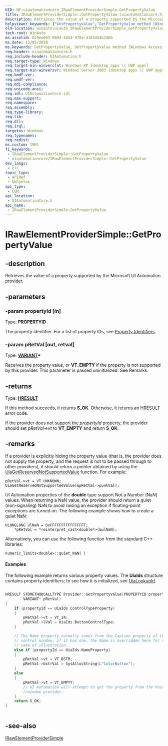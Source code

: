 ```yaml
---
UID: NF:uiautomationcore.IRawElementProviderSimple.GetPropertyValue
title: IRawElementProviderSimple::GetPropertyValue (uiautomationcore.h)
description: Retrieves the value of a property supported by the Microsoft UI Automation provider.
helpviewer_keywords: ["GetPropertyValue","GetPropertyValue method [Windows Accessibility]","GetPropertyValue method [Windows Accessibility]","IRawElementProviderSimple interface","IRawElementProviderSimple interface [Windows Accessibility]","GetPropertyValue method","IRawElementProviderSimple.GetPropertyValue","IRawElementProviderSimple::GetPropertyValue","uiauto.uiauto_IRawElementProviderSimple_GetPropertyValue","uiauto_IRawElementProviderSimple_GetPropertyValue","uiautomationcore/IRawElementProviderSimple::GetPropertyValue","winauto.uiauto_IRawElementProviderSimple_GetPropertyValue"]
old-location: winauto\uiauto_IRawElementProviderSimple_GetPropertyValue.htm
tech.root: WinAuto
ms.assetid: 029ea063-009d-4b54-978a-4183454b2d66
ms.date: 12/05/2018
ms.keywords: GetPropertyValue, GetPropertyValue method [Windows Accessibility], GetPropertyValue method [Windows Accessibility],IRawElementProviderSimple interface, IRawElementProviderSimple interface [Windows Accessibility],GetPropertyValue method, IRawElementProviderSimple.GetPropertyValue, IRawElementProviderSimple::GetPropertyValue, uiauto.uiauto_IRawElementProviderSimple_GetPropertyValue, uiauto_IRawElementProviderSimple_GetPropertyValue, uiautomationcore/IRawElementProviderSimple::GetPropertyValue, winauto.uiauto_IRawElementProviderSimple_GetPropertyValue
req.header: uiautomationcore.h
req.include-header: UIAutomation.h
req.target-type: Windows
req.target-min-winverclnt: Windows XP [desktop apps \| UWP apps]
req.target-min-winversvr: Windows Server 2003 [desktop apps \| UWP apps]
req.kmdf-ver: 
req.umdf-ver: 
req.ddi-compliance: 
req.unicode-ansi: 
req.idl: UIAutomationCore.idl
req.max-support: 
req.namespace: 
req.assembly: 
req.type-library: 
req.lib: 
req.dll: 
req.irql: 
targetos: Windows
req.typenames: 
req.redist: 
ms.custom: 19H1
f1_keywords:
 - IRawElementProviderSimple::GetPropertyValue
 - uiautomationcore/IRawElementProviderSimple::GetPropertyValue
dev_langs:
 - c++
topic_type:
 - APIRef
 - kbSyntax
api_type:
 - COM
api_location:
 - UIAutomationCore.h
api_name:
 - IRawElementProviderSimple.GetPropertyValue
---
```


# IRawElementProviderSimple::GetPropertyValue


## -description

Retrieves the value of a property supported by the Microsoft UI Automation provider.

## -parameters

### -param propertyId [in]

Type: <b>PROPERTYID</b>

The property identifier. For a list of property IDs, see <a href="https://docs.microsoft.com/windows/desktop/WinAuto/uiauto-entry-propids">Property Identifiers</a>.

### -param pRetVal [out, retval]

Type: <b><a href="https://docs.microsoft.com/windows/desktop/WinAuto/variant-structure">VARIANT</a>*</b>

Receives the property value, or <b>VT_EMPTY</b> if the property is not supported by this
				provider. This parameter is passed uninitialized. See Remarks.

## -returns

Type: <b><a href="https://docs.microsoft.com/windows/desktop/WinProg/windows-data-types">HRESULT</a></b>

If this method succeeds, it returns <b>S_OK</b>. Otherwise, it returns an  <a href="https://docs.microsoft.com/windows/desktop/WinProg/windows-data-types">HRESULT</a> error code.

If the provider does not support the <i>propertyId</i> property, the provider should set <i>pRetVal-&gt;vt</i> to <b>VT_EMPTY</b> and return <b>S_OK</b>.

## -remarks

If a provider is explicitly hiding the property value (that is, the provider does not supply the property, and the request is not to be passed through to other providers), it should return a pointer obtained by using the             <a href="https://docs.microsoft.com/windows/desktop/api/uiautomationcoreapi/nf-uiautomationcoreapi-uiagetreservednotsupportedvalue">UiaGetReservedNotSupportedValue</a> function. For example: 
            


```
pRetVal->vt = VT_UNKNOWN;
UiaGetReservedNotSupportedValue(&pRetVal->punkVal);
```


UI Automation properties of the <b>double</b> type support Not a Number (NaN) values. When returning a NaN value, the provider should return a quiet (non-signaling) NaN to avoid raising an exception if floating-point exceptions are turned on. The following example shows how to create a quiet NaN:

            


```
ULONGLONG ulNaN = 0xFFFFFFFFFFFFFFFF;
    *pRetVal = *reinterpret_cast<double*>(&ulNaN);
```


Alternatively, you can use the following function from the standard C++ libraries:


```
numeric_limits<double>::quiet_NaN( )
```



#### Examples

The following example returns various property values. The <b>UiaIds</b> structure contains
            property identifiers; to see how it is initialized, see <a href="https://docs.microsoft.com/windows/desktop/api/uiautomationcoreapi/nf-uiautomationcoreapi-uialookupid">UiaLookupId</a>.
			


```cpp

HRESULT STDMETHODCALLTYPE Provider::GetPropertyValue(PROPERTYID propertyId, 
        VARIANT* pRetVal)
{
    if (propertyId == UiaIds.ControlTypeProperty)
    {
        pRetVal->vt = VT_I4;
        pRetVal->lVal = UiaIds.ButtonControlType;
    }

    // The Name property normally comes from the Caption property of the 
    // control window, if it has one. The Name is overridden here for the 
    // sake of illustration. 
    else if (propertyId == UiaIds.NameProperty)
    {
        pRetVal->vt = VT_BSTR;
        pRetVal->bstrVal = SysAllocString(L"ColorButton");
    }
    else
    {
        pRetVal->vt = VT_EMPTY;
        // UI Automation will attempt to get the property from the host 
        //window provider.
    }
    return S_OK;
}
            
```

## -see-also

<a href="https://docs.microsoft.com/windows/desktop/api/uiautomationcore/nn-uiautomationcore-irawelementprovidersimple">IRawElementProviderSimple</a>

